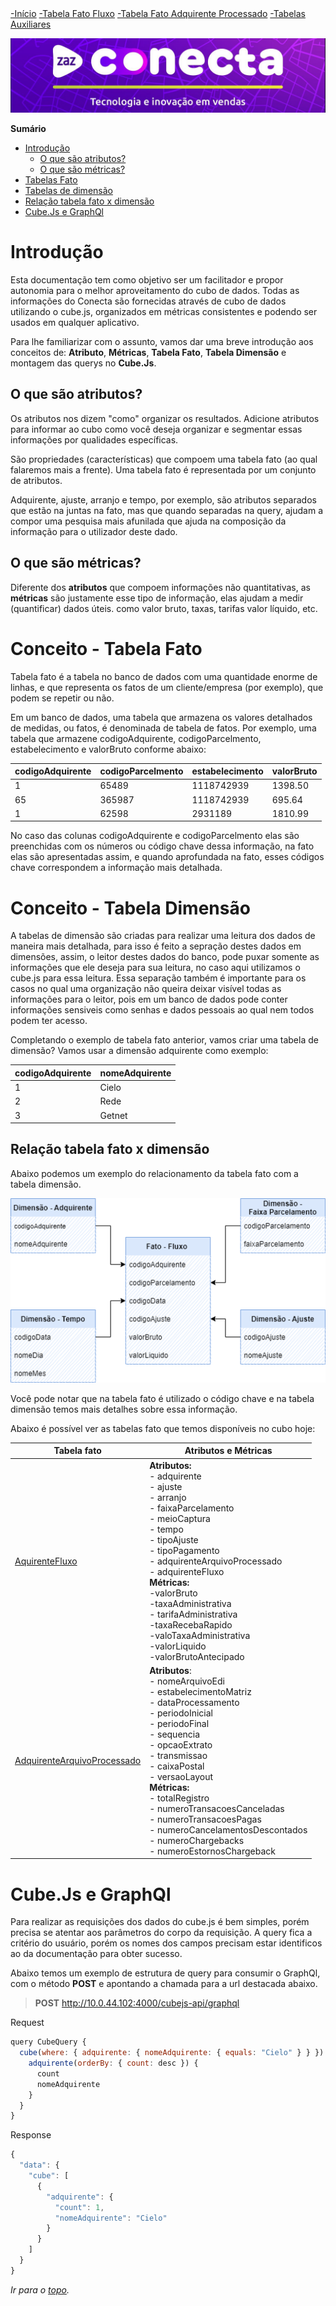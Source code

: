 <div class="sidebar">
  <a class="active" href="https://zazccordeiro.github.io/schema/">  -Início</a>
  <a href="https://zazccordeiro.github.io/schema/docFatoFluxo.html">  -Tabela Fato Fluxo</a>
  <a href="https://zazccordeiro.github.io/schema/docFatoArquivoProcessado.html">  -Tabela Fato Adquirente Processado</a>
  <a href="https://zazccordeiro.github.io/schema/docTabelaAuxiliar.html">  -Tabelas Auxiliares</a>
</div>

![ZAZ Conecta](img/conecta.jpg)

  <summary><strong>Sumário</strong></summary>

  * [Introdução](#introdução)
    * [O que são atributos?](#o-que-são-atributos)
    * [O que são métricas?](#o-que-são-métricas)
  * [Tabelas Fato](#conceito---tabela-fato)
  * [Tabelas de dimensão](#conceito---tabela-dimensão)
  * [Relação tabela fato x dimensão](#relação-tabela-fato-x-dimensão)
  * [Cube.Js e GraphQl](#cubejs-e-graphql)

# Introdução

Esta documentação tem como objetivo ser um facilitador e propor autonomia para o melhor aproveitamento do cubo de dados.
Todas as informações do Conecta são fornecidas através de cubo de dados utilizando o cube.js, organizados em métricas consistentes e podendo ser usados em qualquer aplicativo.

Para lhe familiarizar com o assunto, vamos dar uma breve introdução aos conceitos de: **Atributo**, **Métricas**, **Tabela Fato**, **Tabela Dimensão** e montagem das querys no **Cube.Js**.

## O que são atributos?

Os atributos nos dizem "como" organizar os resultados. Adicione atributos para informar ao cubo como você deseja organizar e segmentar essas informações por qualidades específicas.

São propriedades (características) que compoem uma tabela fato (ao qual falaremos mais a frente). Uma tabela fato é representada por um conjunto de atributos. 

Adquirente, ajuste, arranjo e tempo, por exemplo, são atributos separados que estão na juntas na fato, mas que quando separadas na query, ajudam a compor uma pesquisa mais afunilada que ajuda na composição da informação para o utilizador deste dado.

## O que são métricas?

Diferente dos **atributos** que compoem informações não quantitativas, as **métricas** são justamente esse tipo de informação, elas ajudam a medir (quantificar) dados úteis. como valor bruto, taxas, tarifas valor líquido, etc.

# Conceito - Tabela Fato

Tabela fato é a tabela no banco de dados com uma quantidade enorme de linhas, e que representa os fatos de um cliente/empresa (por exemplo), que podem se repetir ou não.

Em um banco de dados, uma tabela que armazena os valores detalhados de medidas, ou fatos, é denominada de tabela de fatos. Por exemplo, uma tabela que armazene codigoAdquirente, codigoParcelmento, estabelecimento e valorBruto conforme abaixo: 

codigoAdquirente | codigoParcelmento | estabelecimento | valorBruto 
---------------  | ----------------- | --------------- | ----------
1 | 65489 | 1118742939 | 1398.50
65 | 365987 | 1118742939 | 695.64
1 | 62598 | 2931189 |  1810.99

No caso das colunas codigoAdquirente e codigoParcelmento elas são preenchidas com os números ou código chave dessa informação, na fato elas são apresentadas assim, e quando aprofundada na fato, esses códigos chave correspondem a informação mais detalhada.

# Conceito - Tabela Dimensão

A tabelas de dimensão são criadas para realizar uma leitura dos dados de maneira mais detalhada, para isso é feito a sepração destes dados em dimensões, assim, o leitor destes dados do banco, pode puxar somente as informações que ele deseja para sua leitura, no caso aqui utilizamos o cube.js para essa leitura.
Essa separação também é importante para os casos no qual uma organização não queira deixar visível todas as informações para o leitor, pois em um banco de dados pode conter informações sensiveis como senhas e dados pessoais ao qual nem todos podem ter acesso.

Completando o exemplo de tabela fato anterior, vamos criar uma tabela de dimensão? 
Vamos usar a dimensão adquirente como exemplo:

codigoAdquirente | nomeAdquirente 
---------------  | -------------- 
  1 | Cielo
  2 | Rede
  3 | Getnet


## Relação tabela fato x dimensão

Abaixo podemos um exemplo do relacionamento da tabela fato com a tabela dimensão.

![Tabela fato x dimensão](img/novoDiagram.png)

Você pode notar que na tabela fato é utilizado o código chave e na tabela dimensão temos mais detalhes sobre essa informação.

Abaixo é possível ver as tabelas fato que temos disponíveis no cubo hoje:


Tabela fato |    Atributos e Métricas
----------- | ------------------------------------
[AquirenteFluxo](docFatoFluxo.md#introdução) | **Atributos:** <br> - adquirente <br> - ajuste <br> - arranjo <br> - faixaParcelamento <br> - meioCaptura <br> - tempo <br> - tipoAjuste <br> - tipoPagamento <br> - adquirenteArquivoProcessado <br> - adquirenteFluxo <br> **Métricas:** <br> -valorBruto <br> -taxaAdministrativa <br> - tarifaAdministrativa <br> -taxaRecebaRapido <br> -valoTaxaAdministrativa <br> -valorLiquido <br> -valorBrutoAntecipado
[AdquirenteArquivoProcessado](docFatoArquivoProcessado.md#introdução) | **Atributos**: <br> - nomeArquivoEdi <br> - estabelecimentoMatriz <br> - dataProcessamento <br> - periodoInicial <br> - periodoFinal <br> - sequencia <br> - opcaoExtrato <br> - transmissao <br> - caixaPostal <br> - versaoLayout <br> **Métricas:** <br> - totalRegistro <br> - numeroTransacoesCanceladas <br> - numeroTransacoesPagas <br> - numeroCancelamentosDescontados <br> - numeroChargebacks <br> - numeroEstornosChargeback


# Cube.Js e GraphQl

Para realizar as requisições dos dados do cube.js é bem simples, porém precisa se atentar aos parâmetros do corpo da requisição.
A query fica a critério do usuário, porém os nomes dos campos precisam estar identificos ao da documentação para obter sucesso.

Abaixo temos um exemplo de estrutura de query para consumir o GraphQl, com o método **POST** e apontando a chamada para a url destacada abaixo.


> **POST** http://10.0.44.102:4000/cubejs-api/graphql 

Request
~~~javascript
query CubeQuery {
  cube(where: { adquirente: { nomeAdquirente: { equals: "Cielo" } } }) {
    adquirente(orderBy: { count: desc }) {
      count
      nomeAdquirente
    }
  }
}
~~~

Response

~~~javascript
{
  "data": {
    "cube": [
      {
        "adquirente": {
          "count": 1,
          "nomeAdquirente": "Cielo"
        }
      }
    ]
  }
}
~~~

_Ir para o [topo](#introdução)._

 <!-- END graphql-markdown -->